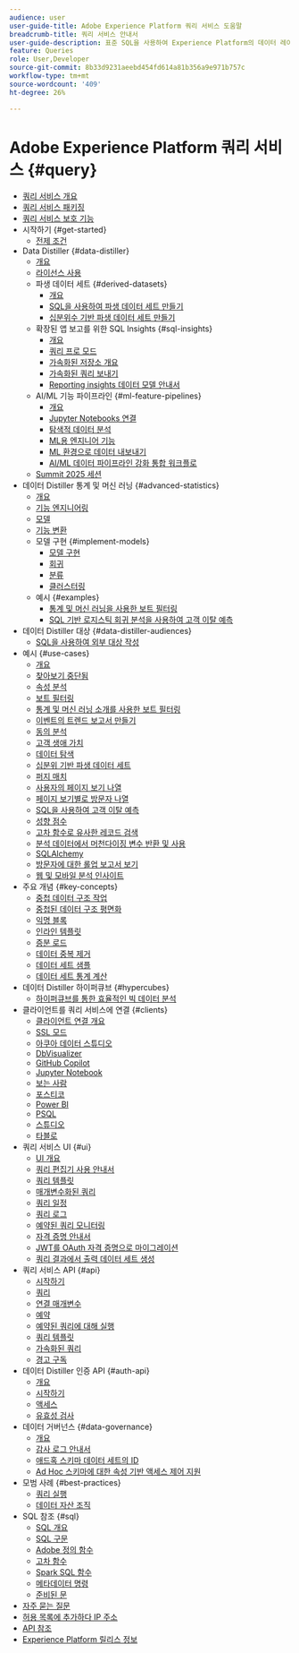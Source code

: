 ```yaml
---
audience: user
user-guide-title: Adobe Experience Platform 쿼리 서비스 도움말
breadcrumb-title: 쿼리 서비스 안내서
user-guide-description: 표준 SQL을 사용하여 Experience Platform의 데이터 레이크 내에서 데이터를 쿼리합니다.
feature: Queries
role: User,Developer
source-git-commit: 8b33d9231aeebd454fd614a81b356a9e971b757c
workflow-type: tm+mt
source-wordcount: '409'
ht-degree: 26%

---
```



# Adobe Experience Platform 쿼리 서비스 {#query}

- [쿼리 서비스 개요](home.md)
- [쿼리 서비스 패키징](packaging.md)
- [쿼리 서비스 보호 기능](guardrails.md)
- 시작하기 {#get-started}
   - [전제 조건](get-started/prerequisites.md)
- Data Distiller {#data-distiller}
   - [개요](data-distiller/overview.md)
   - [라이선스 사용](data-distiller/license-usage.md)
   - 파생 데이터 세트 {#derived-datasets}
      - [개요](data-distiller/derived-datasets/overview.md)
      - [SQL을 사용하여 파생 데이터 세트 만들기](data-distiller/derived-datasets/create-derived-datasets-with-sql.md)
      - [십분위수 기반 파생 데이터 세트 만들기](data-distiller/derived-datasets/decile-based-derived-attributes.md)
   - 확장된 앱 보고를 위한 SQL Insights {#sql-insights}
      - [개요](data-distiller/sql-insights/overview.md)
      - [쿼리 프로 모드](data-distiller/sql-insights/query-pro-mode.md)
      - [가속화된 저장소 개요](data-distiller/sql-insights/accelerated-store-overview.md)
      - [가속화된 쿼리 보내기](data-distiller/sql-insights/send-accelerated-queries.md)
      - [Reporting insights 데이터 모델 안내서](data-distiller/sql-insights/reporting-insights-data-model.md)
   - AI/ML 기능 파이프라인 {#ml-feature-pipelines}
      - [개요](data-distiller/ml-feature-pipelines/overview.md)
      - [Jupyter Notebooks 연결](data-distiller/ml-feature-pipelines/establish-connection.md)
      - [탐색적 데이터 분석](data-distiller/ml-feature-pipelines/exploratory-analysis.md)
      - [ML용 엔지니어 기능](data-distiller/ml-feature-pipelines/feature-engineering.md)
      - [ML 환경으로 데이터 내보내기](data-distiller/ml-feature-pipelines/export-data.md)
      - [AI/ML 데이터 파이프라인 강화 통합 워크플로](data-distiller/ml-feature-pipelines/end-to-end-notebook-workflow.md)
   - [Summit 2025 세션](data-distiller/top-tips-to-maximize-value.md)
- 데이터 Distiller 통계 및 머신 러닝 {#advanced-statistics}
   - [개요](advanced-statistics/overview.md)
   - [기능 엔지니어링](advanced-statistics/feature-engineering.md)
   - [모델](advanced-statistics/models.md)
   - [기능 변환](advanced-statistics/feature-transformation.md)
   - 모델 구현 {#implement-models}
      - [모델 구현](advanced-statistics/implement-models/implement-models.md)
      - [회귀](advanced-statistics/implement-models/regression.md)
      - [분류](advanced-statistics/implement-models/classification.md)
      - [클러스터링](advanced-statistics/implement-models/clustering.md)
   - 예시 {#examples}
      - [통계 및 머신 러닝을 사용한 보트 필터링](advanced-statistics/examples/statistics-and-ml-bot-filtering.md)
      - [SQL 기반 로지스틱 회귀 분석을 사용하여 고객 이탈 예측](advanced-statistics/examples/predict-customer-churn.md)
- 데이터 Distiller 대상 {#data-distiller-audiences}
   - [SQL을 사용하여 외부 대상 작성](data-distiller-audiences/overview.md)
- 예시 {#use-cases}
   - [개요](use-cases/overview.md)
   - [찾아보기 중단됨](use-cases/abandoned-browse.md)
   - [속성 분석](use-cases/attribution-analysis.md)
   - [보트 필터링](use-cases/bot-filtering.md)
   - [통계 및 머신 러닝 소개를 사용한 보트 필터링](use-cases/statistics-and-ml-bot-filtering-stub.md)
   - [이벤트의 트렌드 보고서 만들기](use-cases/trended-report-of-events.md)
   - [동의 분석](use-cases/consent-analysis.md)
   - [고객 생애 가치](use-cases/customer-lifetime-value.md)
   - [데이터 탐색](./use-cases/data-exploration.md)
   - [십분위 기반 파생 데이터 세트](use-cases/deciles-use-case.md)
   - [퍼지 매치](use-cases/fuzzy-match.md)
   - [사용자의 페이지 보기 나열](use-cases/list-visitor-sessions.md)
   - [페이지 보기별로 방문자 나열](use-cases/visitors-by-number-of-page-views.md)
   - [SQL을 사용하여 고객 이탈 예측](use-cases/predict-customer-churn-stub.md)
   - [성향 점수](use-cases/propensity-score.md)
   - [고차 함수로 유사한 레코드 검색](use-cases/retrieve-similar-records.md)
   - [분석 데이터에서 머천다이징 변수 반환 및 사용](use-cases/merchandising-variables.md)
   - [SQLAlchemy](use-cases/sqlalchemy.md)
   - [방문자에 대한 롤업 보고서 보기](use-cases/roll-up-report-of-a-visitor.md)
   - [웹 및 모바일 분석 인사이트](use-cases/analytics-insights.md)
- 주요 개념 {#key-concepts}
   - [중첩 데이터 구조 작업](key-concepts/nested-data-structures.md)
   - [중첩된 데이터 구조 평면화](key-concepts/flatten-nested-data.md)
   - [익명 블록](key-concepts/anonymous-block.md)
   - [인라인 템플릿](key-concepts/inline-templates.md)
   - [증분 로드](key-concepts/incremental-load.md)
   - [데이터 중복 제거](key-concepts/deduplication.md)
   - [데이터 세트 샘플](key-concepts/dataset-samples.md)
   - [데이터 세트 통계 계산](key-concepts/dataset-statistics.md)
- 데이터 Distiller 하이퍼큐브 {#hypercubes}
   - [하이퍼큐브를 통한 효율적인 빅 데이터 분석](hypercubes/overview.md)
- 클라이언트를 쿼리 서비스에 연결 {#clients}
   - [클라이언트 연결 개요](clients/overview.md)
   - [SSL 모드](./clients/ssl-modes.md)
   - [아쿠아 데이터 스튜디오](clients/aqua-data-studio.md)
   - [DbVisualizer](./clients/dbvisulaizer.md)
   - [GitHub Copilot](./clients/github-copilot.md)
   - [Jupyter Notebook](clients//jupyter-notebook.md)
   - [보는 사람](clients/looker.md)
   - [포스티코](clients/postico.md)
   - [Power BI](clients/power-bi.md)
   - [PSQL](clients/psql.md)
   - [스튜디오](clients/rstudio.md)
   - [타블로](clients/tableau.md)
- 쿼리 서비스 UI {#ui}
   - [UI 개요](ui/overview.md)
   - [쿼리 편집기 사용 안내서](ui/user-guide.md)
   - [쿼리 템플릿](ui/query-templates.md)
   - [매개변수화된 쿼리](ui/parameterized-queries.md)
   - [쿼리 일정](ui/query-schedules.md)
   - [쿼리 로그](ui/query-logs.md)
   - [예약된 쿼리 모니터링](ui/monitor-queries.md)
   - [자격 증명 안내서](ui/credentials.md)
   - [JWT를 OAuth 자격 증명으로 마이그레이션](ui/migrate-jwt-to-oauth.md)
   - [쿼리 결과에서 출력 데이터 세트 생성](ui/create-datasets.md)
- 쿼리 서비스 API {#api}
   - [시작하기](api/getting-started.md)
   - [쿼리](api/queries.md)
   - [연결 매개변수](api/connection-parameters.md)
   - [예약](api/scheduled-queries.md)
   - [예약된 쿼리에 대해 실행](api/runs-scheduled-queries.md)
   - [쿼리 템플릿](api/query-templates.md)
   - [가속화된 쿼리](api/accelerated-queries.md)
   - [경고 구독](api/alert-subscriptions.md)
- 데이터 Distiller 인증 API {#auth-api}
   - [개요](auth-api/overview.md)
   - [시작하기](auth-api/getting-started.md)
   - [액세스](auth-api/ip-access.md)
   - [유효성 검사](auth-api/validate.md)
- 데이터 거버넌스 {#data-governance}
   - [개요](data-governance/overview.md)
   - [감사 로그 안내서](data-governance/audit-log-guide.md)
   - [애드혹 스키마 데이터 세트의 ID](data-governance/ad-hoc-schema-identities.md)
   - [Ad Hoc 스키마에 대한 속성 기반 액세스 제어 지원](./data-governance/ad-hoc-schema-labels.md)
- 모범 사례 {#best-practices}
   - [쿼리 실행](best-practices/writing-queries.md)
   - [데이터 자산 조직](./best-practices/organize-data-assets.md)
- SQL 참조 {#sql}
   - [SQL 개요](sql/overview.md)
   - [SQL 구문](sql/syntax.md)
   - [Adobe 정의 함수](sql/adobe-defined-functions.md)
   - [고차 함수](sql/higher-order-functions.md)
   - [Spark SQL 함수](sql/spark-sql-functions.md)
   - [메타데이터 명령](sql/metadata.md)
   - [준비된 문](sql/prepared-statements.md)
- [자주 묻는 질문](troubleshooting-guide.md)
- [허용 목록에 추가하다 IP 주소](ip-address-allowlist.md)
- [API 참조](https://www.adobe.io/experience-platform-apis/references/query-service/)
- [Experience Platform 릴리스 정보](https://experienceleague.adobe.com/ko/docs/experience-platform/release-notes/latest)
